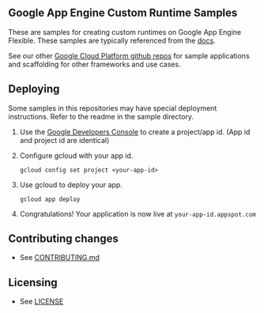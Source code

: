 ## Google App Engine Custom Runtime Samples

These are samples for creating custom runtimes on Google App Engine Flexible. These samples are typically referenced from the [docs](https://cloud.google.com/appengine/docs).

See our other [Google Cloud Platform github repos](https://github.com/GoogleCloudPlatform) for sample applications and
scaffolding for other frameworks and use cases.

## Deploying

Some samples in this repositories may have special deployment instructions. Refer to the readme in the sample directory.

1. Use the [Google Developers Console](https://console.developer.google.com)  to create a project/app id. (App id and project id are identical)

2. Configure gcloud with your app id.

   ```
   gcloud config set project <your-app-id>
   ```

3. Use gcloud to deploy your app.

   ```
   gcloud app deploy
   ```

4. Congratulations!  Your application is now live at `your-app-id.appspot.com`

## Contributing changes

* See [CONTRIBUTING.md](CONTRIBUTING.md)

## Licensing

* See [LICENSE](LICENSE)
